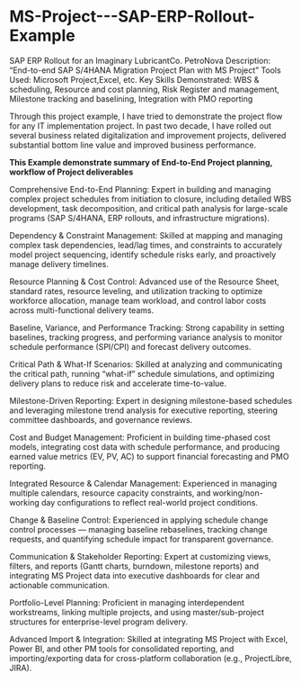 # MS-Project---SAP-ERP-Rollout-Example
SAP ERP Rollout for an Imaginary LubricantCo. PetroNova
Description: “End-to-end SAP S/4HANA Migration Project Plan with MS Project”
Tools Used: Microsoft Project,Excel, etc.
Key Skills Demonstrated: WBS & scheduling, Resource and cost planning, Risk Register and management, Milestone tracking and baselining, Integration with PMO reporting

Through this project example, I have tried to demonstrate the project flow for any IT implementation project. In past two decade, I have rolled out several business related digitalization and improvement projects, delivered substantial bottom line value and improved business performance.

**This Example demonstrate summary of End-to-End Project planning, workflow of Project deliverables**

Comprehensive End-to-End Planning: Expert in building and managing complex project schedules from initiation to closure, including detailed WBS development, task decomposition, and critical path analysis for large-scale programs (SAP S/4HANA, ERP rollouts, and infrastructure migrations).

Dependency & Constraint Management: Skilled at mapping and managing complex task dependencies, lead/lag times, and constraints to accurately model project sequencing, identify schedule risks early, and proactively manage delivery timelines.

Resource Planning & Cost Control: Advanced use of the Resource Sheet, standard rates, resource leveling, and utilization tracking to optimize workforce allocation, manage team workload, and control labor costs across multi-functional delivery teams.

Baseline, Variance, and Performance Tracking: Strong capability in setting baselines, tracking progress, and performing variance analysis to monitor schedule performance (SPI/CPI) and forecast delivery outcomes.

Critical Path & What-If Scenarios: Skilled at analyzing and communicating the critical path, running “what-if” schedule simulations, and optimizing delivery plans to reduce risk and accelerate time-to-value.

Milestone-Driven Reporting: Expert in designing milestone-based schedules and leveraging milestone trend analysis for executive reporting, steering committee dashboards, and governance reviews.

Cost and Budget Management: Proficient in building time-phased cost models, integrating cost data with schedule performance, and producing earned value metrics (EV, PV, AC) to support financial forecasting and PMO reporting.

Integrated Resource & Calendar Management: Experienced in managing multiple calendars, resource capacity constraints, and working/non-working day configurations to reflect real-world project conditions.

Change & Baseline Control: Experienced in applying schedule change control processes — managing baseline rebaselines, tracking change requests, and quantifying schedule impact for transparent governance.

Communication & Stakeholder Reporting: Expert at customizing views, filters, and reports (Gantt charts, burndown, milestone reports) and integrating MS Project data into executive dashboards for clear and actionable communication.

Portfolio-Level Planning: Proficient in managing interdependent workstreams, linking multiple projects, and using master/sub-project structures for enterprise-level program delivery.

Advanced Import & Integration: Skilled at integrating MS Project with Excel, Power BI, and other PM tools for consolidated reporting, and importing/exporting data for cross-platform collaboration (e.g., ProjectLibre, JIRA).
